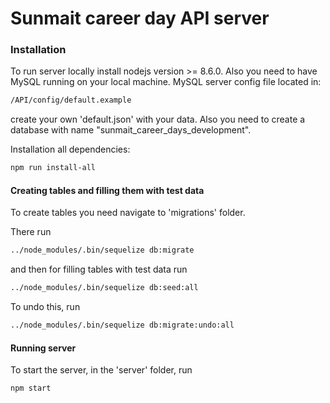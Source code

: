 # Sunmait career day API server

### Installation

To run server locally install nodejs version >= 8.6.0.
Also you need to have MySQL running on your local machine. MySQL server config file located in:

```sh
/API/config/default.example
```
create your own 'default.json' with your data.
Also you need to create a database with name "sunmait_career_days_development".

Installation all dependencies:

```sh
npm run install-all
```

#### Creating tables and filling them with test data

To create tables you need navigate to 'migrations' folder.

There run

```sh
../node_modules/.bin/sequelize db:migrate
```

and then for filling tables with test data run

```sh
../node_modules/.bin/sequelize db:seed:all
```

To undo this, run

```sh
../node_modules/.bin/sequelize db:migrate:undo:all
```

#### Running server

To start the server, in the 'server' folder, run

```sh
npm start
```

